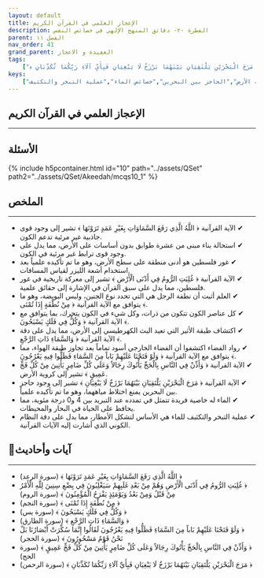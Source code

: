 ```yaml
---
layout: default
title: الإعجاز العلمي في القرآن الكريم
description: الفطرة -٢- دقائق المنهج الإلهي في خصائص النفس
parent: الفصل ١١
nav_order: 41
grand_parent: العقيدة و الاعجاز
tags: 
    ["﴿ اللَّهُ الَّذِي رَفَعَ السَّمَاوَاتِ بِغَيْرِ عَمَدٍ تَرَوْنَهَا ﴾","﴿ غُلِبَتِ الرُّومُ فِي أَدْنَى الْأَرْضِ وَهُمْ مِنْ بَعْدِ غَلَبِهِمْ سَيَغْلِبُونَ فِي بِضْعِ سِنِينَ لِلَّهِ الْأَمْرُ مِنْ قَبْلُ وَمِنْ بَعْدُ وَيَوْمَئِذٍ يَفْرَحُ الْمُؤْمِنُونَ ﴾","﴿ مِنْ نُطْفَةٍ إِذَا تُمْنَى ﴾","﴿ وَكُلٌّ فِي فَلَكٍ يَسْبَحُونَ ﴾","﴿ وَالسَّمَاءِ ذَاتِ الرَّجْعِ ﴾","﴿ وَلَوْ فَتَحْنَا عَلَيْهِمْ بَاباً مِنَ السَّمَاءِ فَظَلُّوا فِيهِ يَعْرُجُونَ لَقَالُوا إِنَّمَا سُكِّرَتْ أَبْصَارُنَا بَلْ نَحْنُ قَوْمٌ مَسْحُورُونَ ﴾","﴿ وَأَذِّنْ فِي النَّاسِ بِالْحَجِّ يَأْتُوكَ رِجَالاً وَعَلَى كُلِّ ضَامِرٍ يَأْتِينَ مِنْ كُلِّ فَجٍّ عَمِيقٍ ﴾","﴿ مَرَجَ الْبَحْرَيْنِ يَلْتَقِيَانِ بَيْنَهُمَا بَرْزَخٌ لَا يَبْغِيَانِ فَبِأَيِّ آلَاءِ رَبِّكُمَا تُكَذِّبَانِ ﴾"]
keys:
    ["الإعجاز العلمي","القرآن الكريم","قوى الجاذبية","غور فلسطين","نطفة الرجل","علم الأجنة","الذرة","طبقة الأثير","رواد الفضاء","كروية الأرض","الحاجز بين البحرين","خصائص الماء","عملية التبخر والتكثيف"]
---
```

## ‏الإعجاز العلمي في القرآن الكريم
***
## الأسئلة 
{% include h5pcontainer.html id="10" path="../assets/QSet" path2="../assets/QSet/Akeedah/mcqs10_1" %}
## الملخص
***
- ‏✔ الآية القرآنية ﴿ اللَّهُ الَّذِي رَفَعَ السَّمَاوَاتِ بِغَيْرِ عَمَدٍ تَرَوْنَهَا ﴾ تشير إلى وجود قوى جاذبية غير مرئية تدعم الكون. 
- ‏✔ استحالة بناء مبنى من عشرة طوابق بدون أساسات على الأرض، مما يدل على وجود قوى ترابط غير مرئية في الكون. 
- ‏✔ غور فلسطين هو أدنى منطقة على سطح الأرض، وهو ما تم تأكيده علمياً بعد استخدام أشعة الليزر لقياس المسافات. 
- ‏✔ الآية القرآنية ﴿ غُلِبَتِ الرُّومُ فِي أَدْنَى الْأَرْضِ ﴾ تشير إلى معركة تاريخية في غور فلسطين، مما يدل على سبق القرآن في الإشارة إلى حقائق علمية. 
- ‏✔ العلم أثبت أن نطفة الرجل هي التي تحدد نوع الجنين، وليس البويضة، وهو ما يتوافق مع الآية القرآنية ﴿ مِنْ نُطْفَةٍ إِذَا تُمْنَى ﴾. 
- ‏✔ كل عناصر الكون تتكون من ذرات، وكل شيء في الكون يتحرك، بما يتوافق مع الآية القرآنية ﴿ وَكُلٌّ فِي فَلَكٍ يَسْبَحُونَ ﴾. 
- ‏✔ اكتشاف طبقة الأثير التي تعيد البث الكهرطيسي إلى الأرض، مما يدل على دقة الآية القرآنية ﴿ وَالسَّمَاءِ ذَاتِ الرَّجْعِ ﴾. 
- ‏✔ رواد الفضاء اكتشفوا أن الفضاء الخارجي أسود تماماً بعد تجاوز طبقة الهواء، مما يتوافق مع الآية القرآنية ﴿ وَلَوْ فَتَحْنَا عَلَيْهِمْ بَاباً مِنَ السَّمَاءِ فَظَلُّوا فِيهِ يَعْرُجُونَ ﴾. 
- ‏✔ الآية القرآنية ﴿ وَأَذِّنْ فِي النَّاسِ بِالْحَجِّ يَأْتُوكَ رِجَالاً وَعَلَى كُلِّ ضَامِرٍ يَأْتِينَ مِنْ كُلِّ فَجٍّ عَمِيقٍ ﴾ تشير إلى كروية الأرض. 
- ‏✔ الآية القرآنية ﴿ مَرَجَ الْبَحْرَيْنِ يَلْتَقِيَانِ بَيْنَهُمَا بَرْزَخٌ لَا يَبْغِيَانِ ﴾ تشير إلى وجود حاجز بين البحرين يمنع اختلاط مياههما، وهو ما تم تأكيده علمياً. 
- ‏✔ الماء له خاصية فريدة تتمثل في تمدده عند التبريد بين 4 و0 درجة مئوية، مما يحافظ على الحياة في البحار والمحيطات. 
- ‏✔ عملية التبخر والتكثيف للماء هي الأساس لتشكل الأمطار، مما يدل على دقة النظام الكوني الذي أشارت إليه الآيات القرآنية. 

## 📜آيات وأحاديث
***
- ‏﴿ اللَّهُ الَّذِي رَفَعَ السَّمَاوَاتِ بِغَيْرِ عَمَدٍ تَرَوْنَهَا ﴾ (سورة الرعد)
- ‏﴿ غُلِبَتِ الرُّومُ فِي أَدْنَى الْأَرْضِ وَهُمْ مِنْ بَعْدِ غَلَبِهِمْ سَيَغْلِبُونَ فِي بِضْعِ سِنِينَ لِلَّهِ الْأَمْرُ مِنْ قَبْلُ وَمِنْ بَعْدُ وَيَوْمَئِذٍ يَفْرَحُ الْمُؤْمِنُونَ ﴾ (سورة الروم)
- ‏﴿ مِنْ نُطْفَةٍ إِذَا تُمْنَى ﴾ (سورة النجم)
- ‏﴿ وَكُلٌّ فِي فَلَكٍ يَسْبَحُونَ ﴾ (سورة يس)
- ‏﴿ وَالسَّمَاءِ ذَاتِ الرَّجْعِ ﴾ (سورة الطارق)
- ‏﴿ وَلَوْ فَتَحْنَا عَلَيْهِمْ بَاباً مِنَ السَّمَاءِ فَظَلُّوا فِيهِ يَعْرُجُونَ لَقَالُوا إِنَّمَا سُكِّرَتْ أَبْصَارُنَا بَلْ نَحْنُ قَوْمٌ مَسْحُورُونَ ﴾ (سورة الحجر)
- ‏﴿ وَأَذِّنْ فِي النَّاسِ بِالْحَجِّ يَأْتُوكَ رِجَالاً وَعَلَى كُلِّ ضَامِرٍ يَأْتِينَ مِنْ كُلِّ فَجٍّ عَمِيقٍ ﴾ (سورة الحج)
- ‏﴿ مَرَجَ الْبَحْرَيْنِ يَلْتَقِيَانِ بَيْنَهُمَا بَرْزَخٌ لَا يَبْغِيَانِ فَبِأَيِّ آلَاءِ رَبِّكُمَا تُكَذِّبَانِ ﴾ (سورة الرحمن)

